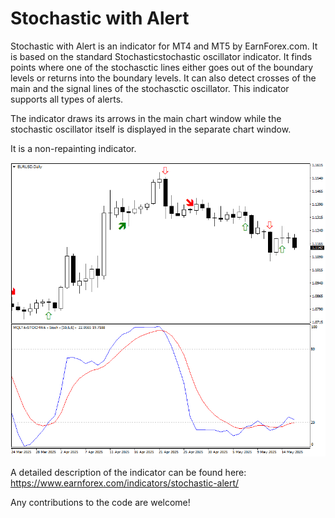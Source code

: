# Stochastic with Alert

Stochastic with Alert is an indicator for MT4 and MT5 by EarnForex.com. It is based on the standard Stochasticstochastic oscillator indicator. It finds points where one of the stochasctic lines either goes out of the boundary levels or returns into the boundary levels. It can also detect crosses of the main and the signal lines of the stochasctic oscillator. This indicator supports all types of alerts.

The indicator draws its arrows in the main chart window while the stochastic oscillator itself is displayed in the separate chart window.

It is a non-repainting indicator.

![Stochastic with Alert shows some example arrows on this EUR/USD chart](https://github.com/EarnForex/Stochastic-with-Alert/blob/main/stochastic-alert-indicator-example-chart.png)

A detailed description of the indicator can be found here:
https://www.earnforex.com/indicators/stochastic-alert/

Any contributions to the code are welcome!
